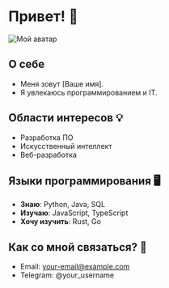 # Привет! 👋

![Мой аватар](images/avatar.jpg)

## О себе
- Меня зовут [Ваше имя].
- Я увлекаюсь программированием и IT.

## Области интересов 💡
- Разработка ПО
- Искусственный интеллект
- Веб-разработка

## Языки программирования 🖥️
- **Знаю**: Python, Java, SQL
- **Изучаю**: JavaScript, TypeScript
- **Хочу изучить**: Rust, Go

## Как со мной связаться? 📩
- Email: your-email@example.com
- Telegram: @your_username

